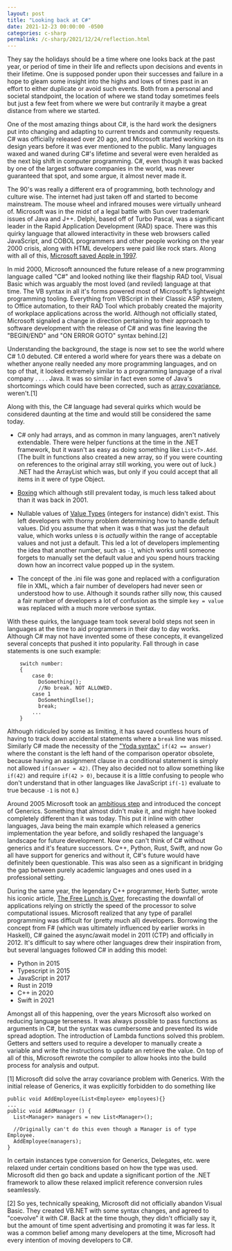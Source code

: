 ```yaml
---
layout: post
title: "Looking back at C#"
date: 2021-12-23 00:00:00 -0500
categories: c-sharp
permalink: /c-sharp/2021/12/24/reflection.html
---
```


They say the holidays should be a time where one looks back at the past year, or period of time in their life and reflects upon decisions and events in their lifetime. One is supposed ponder upon their successes and failure in a hope to gleam some insight into the highs and lows of times past in an effort to either duplicate or avoid such events. Both from a personal and societal standpoint, the location of where we stand today sometimes feels but just a few feet from where we were but contrarily it maybe a great distance from where we started.

One of the most amazing things about C#, is the hard work the designers put into changing and adapting to current trends and community requests. C# was officially released over 20 ago, and Microsoft started working on its design years before it was ever mentioned to the public. Many languages waxed and waned during C#'s lifetime and several were even heralded as the next big shift in computer programming. C#, even though it was backed by one of the largest software companies in the world, was never guaranteed that spot, and some argue, it almost never made it.

The 90's was really a different era of programming, both technology and culture wise. The internet had just taken off and started to become mainstream. The mouse wheel and infrared mouses were virtually unheard of. Microsoft was in the midst of a legal battle with Sun over trademark issues of Java and J++. Delphi, based off of Turbo Pascal, was a significant leader in the Rapid Application Development (RAD) space. There was this quirky language that allowed interactivity in these web browsers called JavaScript, and COBOL programmers and other people working on the year 2000 crisis, along with HTML developers were paid like rock stars. Along with all of this, [Microsoft saved Apple in 1997](https://appleinsider.com/articles/18/08/06/august-6-1997----the-day-apple-and-microsoft-made-peace).

In mid 2000, Microsoft announced the future release of a new programming language called "C#" and looked nothing like their flagship RAD tool, Visual Basic which was arguably the most loved (and reviled) language at that time. The VB syntax in all it's forms powered most of Microsoft's lightweight programming tooling. Everything from VBScript in their Classic ASP system, to Office automation, to their RAD Tool which probably created the majority of workplace applications across the world. Although not officially stated, Microsoft signaled a change in direction pertaining to their approach to software development with the release of C# and was fine leaving the "BEGIN/END" and "ON ERROR GOTO" syntax behind.[2]

Understanding the background, the stage is now set to see the world where C# 1.0 debuted. C# entered a world where for years there was a debate on whether anyone really needed any more programming languages, and on top of that, it looked extremely similar to a programming language of a rival company . . . . Java. It was so similar in fact even some of Java's shortcomings which could have been corrected, such as [array covariance](https://csharp.2000things.com/2014/07/28/1147-why-generics-dont-support-covariance/), weren't.[1]

Along with this, the C# language had several quirks which would be considered daunting at the time and would still be considered the same today.

- C# only had arrays, and as common in many languages, aren't natively extendable. There were helper functions at the time in the .NET framework, but it wasn't as easy as doing something like `List<T>.Add`. (The built in functions also created a new array, so if you were counting on references to the original array still working, you were out of luck.) .NET had the ArrayList which was, but only if you could accept that all items in it were of type Object.

- [Boxing](https://docs.microsoft.com/en-us/dotnet/csharp/programming-guide/types/boxing-and-unboxing) which although still prevalent today, is much less talked about than it was back in 2001.

- Nullable values of [Value Types](https://docs.microsoft.com/en-us/dotnet/csharp/language-reference/builtin-types/value-types) (integers for instance) didn't exist. This left developers with thorny problem determining how to handle default values. Did you assume that when it was `0` that was just the default value, which works unless `0` is _actually_ within the range of acceptable values and not just a default. This led a lot of developers implementing the idea that another number, such as `-1`, which works until someone forgets to manually set the default value and you spend hours tracking down how an incorrect value popped up in the system.

- The concept of the .ini file was gone and replaced with a configuration file in XML, which a fair number of developers had never seen or understood how to use. Although it sounds rather silly now, this caused a fair number of developers a lot of confusion as the simple `key = value` was replaced with a much more verbose syntax.

With these quirks, the language team took several bold steps not seen in languages at the time to aid programmers in their day to day works. Although C# may not have invented some of these concepts, it evangelized several concepts that pushed it into popularity. Fall through in case statements is one such example:

```
    switch number:
    {
        case 0:
          DoSomething();
          //No break. NOT ALLOWED.
        case 1
          DoSomethingElse();
          break;
        ...
    }
```

Although ridiculed by some as limiting, it has saved countless hours of having to track down accidental statements where a `break` line was missed. Similarly C# made the necessity of the ["Yoda syntax"](https://en.wikipedia.org/wiki/Yoda_conditions) `if(42 == answer)` where the constant is the left hand of the comparison operator obsolete, because having an assignment clause in a conditional statement is simply not allowed `if(answer = 42)`. (They also decided not to allow something like `if(42)` and require `if(42 > 0)`, because it is a little confusing to people who don't understand that in other languages like JavaScript `if(-1)` evaluate to true because `-1` is not `0`.)

Around 2005 Microsoft took an [ambitious step](https://docs.microsoft.com/en-us/archive/blogs/dsyme/netc-generics-history-some-photos-from-feb-1999) and introduced the concept of Generics. Something that almost didn't make it, and might have looked completely different than it was today. This put it inline with other languages, Java being the main example which released a generics implementation the year before, and solidly reshaped the language's landscape for future development. Now one can't think of C# without generics and it's feature successors. C++, Python, Rust, Swift, and now Go all have support for generics and without it, C#'s future would have definitely been questionable. This was also seen as a significant in bridging the gap between purely academic languages and ones used in a professional setting.

During the same year, the legendary C++ programmer, Herb Sutter, wrote his iconic article, [The Free Lunch is Over](http://www.gotw.ca/publications/concurrency-ddj.htm), forecasting the downfall of applications relying on strictly the speed of the processor to solve computational issues. Microsoft realized that any type of parallel programming was difficult for (pretty much all) developers. Borrowing the concept from F# (which was ultimately influenced by earlier works in Haskell), C# gained the async/await model in 2011 (CTP) and officially in 2012. It's difficult to say where other languages drew their inspiration from, but several languages followed C# in adding this model:

- Python in 2015
- Typescript in 2015
- JavaScript in 2017
- Rust in 2019
- C++ in 2020
- Swift in 2021

Amongst all of this happening, over the years Microsoft also worked on reducing language terseness. It was always possible to pass functions as arguments in C#, but the syntax was cumbersome and prevented its wide spread adoption. The introduction of Lambda functions solved this problem. Getters and setters used to require a developer to manually create a variable and write the instructions to update an retrieve the value. On top of all of this, Microsoft rewrote the compiler to allow hooks into the build process for analysis and output.

[1] Microsoft did solve the array covariance problem with Generics. With the initial release of Generics, it was explicitly forbidden to do something like

```
public void AddEmployee(List<Employee> employees){}
...
public void AddManager () {
  List<Manager> managers = new List<Manager>();

  //Originally can't do this even though a Manager is of type Employee.
  AddEmployee(managers);
}
```

In certain instances type conversion for Generics, Delegates, etc. were relaxed under certain conditions based on how the type was used. Microsoft did then go back and update a significant portion of the .NET framework to allow these relaxed implicit reference conversion rules seamlessly.

[2] So yes, technically speaking, Microsoft did not officially abandon Visual Basic. They created VB.NET with some syntax changes, and agreed to "coevolve" it with C#. Back at the time though, they didn't officially say it, but the amount of time spent advertising and promoting it was far less. It was a common belief among many developers at the time, Microsoft had every intention of moving developers to C#.
